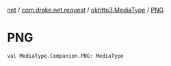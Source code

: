 [net](../../index.md) / [com.drake.net.request](../index.md) / [okhttp3.MediaType](index.md) / [PNG](./-p-n-g.md)

# PNG

`val MediaType.Companion.PNG: MediaType`